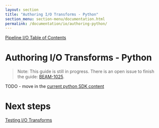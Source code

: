 ```yaml
---
layout: section
title: "Authoring I/O Transforms - Python"
section_menu: section-menu/documentation.html
permalink: /documentation/io/authoring-python/
---
```


[Pipeline I/O Table of Contents]({{site.baseurl}}/documentation/io/io-toc/)

# Authoring I/O Transforms - Python

> Note: This guide is still in progress. There is an open issue to finish the guide: [BEAM-1025](https://issues.apache.org/jira/browse/BEAM-1025).

TODO - move in the [current python SDK content]({{site.baseurl}}/documentation/sdks/python-custom-io/)


# Next steps

[Testing I/O Transforms]({{site.baseurl}}/documentation/io/testing/)
